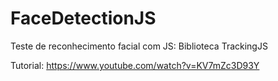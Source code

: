 # FaceDetectionJS

Teste de reconhecimento facial com JS: Biblioteca TrackingJS

Tutorial: https://www.youtube.com/watch?v=KV7mZc3D93Y
